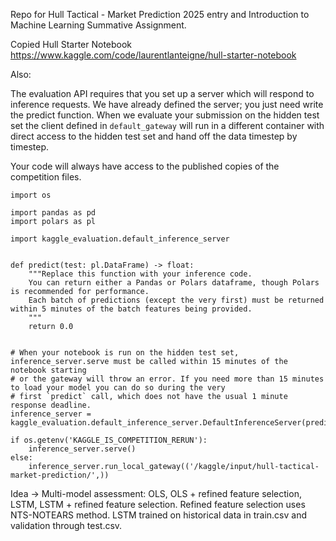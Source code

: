Repo for Hull Tactical - Market Prediction 2025 entry and Introduction to Machine Learning Summative Assignment.

Copied Hull Starter Notebook https://www.kaggle.com/code/laurentlanteigne/hull-starter-notebook

Also:

The evaluation API requires that you set up a server which will respond to inference requests.
We have already defined the server; you just need write the predict function.
When we evaluate your submission on the hidden test set the client defined in `default_gateway` will run in a different container
with direct access to the hidden test set and hand off the data timestep by timestep.

Your code will always have access to the published copies of the competition files.

```
import os

import pandas as pd
import polars as pl

import kaggle_evaluation.default_inference_server


def predict(test: pl.DataFrame) -> float:
    """Replace this function with your inference code.
    You can return either a Pandas or Polars dataframe, though Polars is recommended for performance.
    Each batch of predictions (except the very first) must be returned within 5 minutes of the batch features being provided.
    """
    return 0.0


# When your notebook is run on the hidden test set, inference_server.serve must be called within 15 minutes of the notebook starting
# or the gateway will throw an error. If you need more than 15 minutes to load your model you can do so during the very
# first `predict` call, which does not have the usual 1 minute response deadline.
inference_server = kaggle_evaluation.default_inference_server.DefaultInferenceServer(predict)

if os.getenv('KAGGLE_IS_COMPETITION_RERUN'):
    inference_server.serve()
else:
    inference_server.run_local_gateway(('/kaggle/input/hull-tactical-market-prediction/',))

```

Idea -> Multi-model assessment: OLS, OLS + refined feature selection, LSTM, LSTM + refined feature selection.
Refined feature selection uses NTS-NOTEARS method. 
LSTM trained on historical data in train.csv and validation through test.csv.
